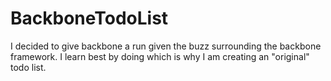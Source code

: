 BackboneTodoList
================

I decided to give backbone a run given the buzz surrounding the backbone framework. I learn best by doing which is why I am creating an "original" todo list.
